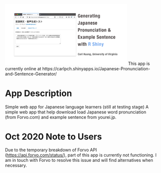 <img width="80%" src='iuc-test.png'/>
This app is currently online at https://carlpch.shinyapps.io/Japanese-Pronunciation-and-Sentence-Generator/

# App Description 
Simple web app for Japanese language learners (still at testing stage)
A simple web app that help download load Japanese word pronunciation (from Forvo.com) and example sentence from yourei.jp. 

# Oct 2020 Note to Users
Due to the temporary breakdown of Forvo API (https://api.forvo.com/status/), part of this app is currently not functioning. I am in touch with Forvo to resolve this issue and will find alternatives when necessary.
